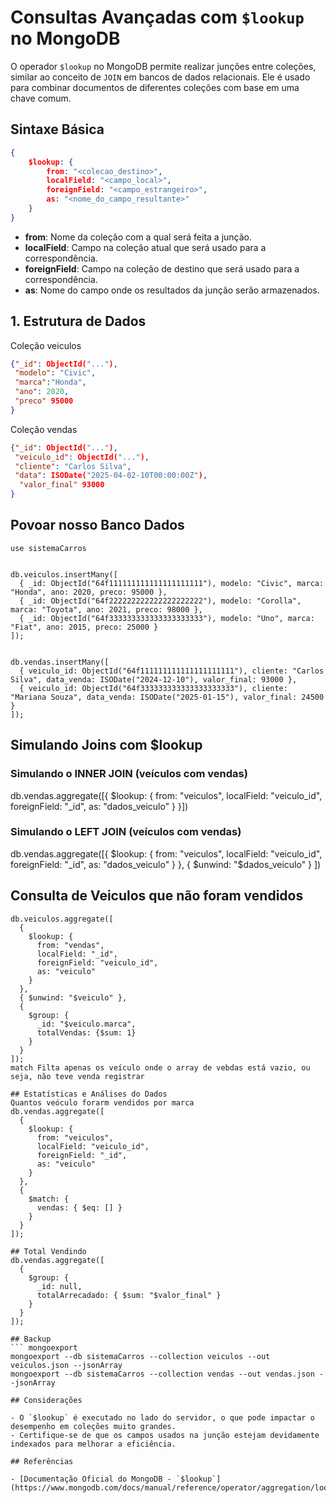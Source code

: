 # Consultas Avançadas com `$lookup` no MongoDB

O operador `$lookup` no MongoDB permite realizar junções entre coleções, similar ao conceito de `JOIN` em bancos de dados relacionais. Ele é usado para combinar documentos de diferentes coleções com base em uma chave comum.

## Sintaxe Básica

```json
{
    $lookup: {
        from: "<colecao_destino>",
        localField: "<campo_local>",
        foreignField: "<campo_estrangeiro>",
        as: "<nome_do_campo_resultante>"
    }
}
```

- **from**: Nome da coleção com a qual será feita a junção.
- **localField**: Campo na coleção atual que será usado para a correspondência.
- **foreignField**: Campo na coleção de destino que será usado para a correspondência.
- **as**: Nome do campo onde os resultados da junção serão armazenados.

## 1. Estrutura de Dados
Coleção veiculos
``` json
{"_id": ObjectId("..."),
 "modelo": "Civic",
 "marca":"Honda",
 "ano": 2020,
 "preco" 95000
}
```

Coleção vendas
``` json
{"_id": ObjectId("..."),
 "veiculo_id": ObjectId("..."),
 "cliente": "Carlos Silva",
 "data": ISODate("2025-04-02-10T00:00:00Z"),
  "valor_final" 93000
}
```

## Povoar nosso Banco Dados
```mongoDB
use sistemaCarros


db.veiculos.insertMany([
  { _id: ObjectId("64f111111111111111111111"), modelo: "Civic", marca: "Honda", ano: 2020, preco: 95000 },
  { _id: ObjectId("64f222222222222222222222"), modelo: "Corolla", marca: "Toyota", ano: 2021, preco: 98000 },
  { _id: ObjectId("64f333333333333333333333"), modelo: "Uno", marca: "Fiat", ano: 2015, preco: 25000 }
]);


db.vendas.insertMany([
  { veiculo_id: ObjectId("64f111111111111111111111"), cliente: "Carlos Silva", data_venda: ISODate("2024-12-10"), valor_final: 93000 },
  { veiculo_id: ObjectId("64f333333333333333333333"), cliente: "Mariana Souza", data_venda: ISODate("2025-01-15"), valor_final: 24500 }
]);

```

## Simulando Joins com $lookup
### Simulando o INNER JOIN (veículos com vendas)
db.vendas.aggregate([{
    $lookup: {
        from: "veiculos",
        localField: "veiculo_id",
        foreignField: "_id",
        as: "dados_veiculo"
    }
}])


### Simulando o LEFT JOIN (veículos com vendas)
db.vendas.aggregate([{
    $lookup: {
        from: "veiculos",
        localField: "veiculo_id",
        foreignField: "_id",
        as: "dados_veiculo"
    }
},
  { $unwind: "$dados_veiculo" }
  ])


## Consulta de Veiculos que não foram vendidos
```MongoDB
db.veiculos.aggregate([
  {
    $lookup: {
      from: "vendas",
      localField: "_id",
      foreignField: "veiculo_id",
      as: "veiculo"
    }
  },
  { $unwind: "$veiculo" },
  {
    $group: {
      _id: "$veiculo.marca",
      totalVendas: {$sum: 1}
    }
  }
]);
match Filta apenas os veículo onde o array de vebdas está vazio, ou seja, não teve venda registrar

## Estatísticas e Análises do Dados
Quantos veóculo forarm vendidos por marca
db.vendas.aggregate([
  {
    $lookup: {
      from: "veiculos",
      localField: "veiculo_id",
      foreignField: "_id",
      as: "veiculo"
    }
  },
  {
    $match: {
      vendas: { $eq: [] } 
    }
  }
]);

## Total Vendindo
db.vendas.aggregate([
  {
    $group: {
      _id: null,
      totalArrecadado: { $sum: "$valor_final" }
    }
  }
]);

## Backup
``` mongoexport
mongoexport --db sistemaCarros --collection veiculos --out veiculos.json --jsonArray
mongoexport --db sistemaCarros --collection vendas --out vendas.json --jsonArray

## Considerações

- O `$lookup` é executado no lado do servidor, o que pode impactar o desempenho em coleções muito grandes.
- Certifique-se de que os campos usados na junção estejam devidamente indexados para melhorar a eficiência.

## Referências

- [Documentação Oficial do MongoDB - `$lookup`](https://www.mongodb.com/docs/manual/reference/operator/aggregation/lookup/)